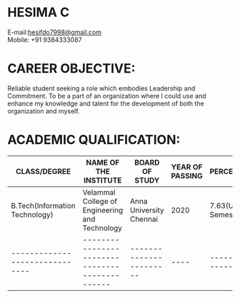 # HESIMA C
E-mail:hesifdo7998@gmail.com<br/>
Mobile: +91 9384333087

# CAREER OBJECTIVE:
Reliable student seeking a role which embodies Leadership and Commitment. To be a part of an organization where I could use and enhance my knowledge and talent for the development of both the organization and myself.
# ACADEMIC QUALIFICATION:
|CLASS/DEGREE|NAME OF THE INSTITUTE|BOARD OF STUDY|YEAR OF PASSING|PERCENTAGE/CGPA|
|------------|---------------------|--------------|---------------|---------------|
|B.Tech(Information Technology)|Velammal College of Engineering and Technology|Anna University Chennai|2020|7.63(Up to Semester 6)|
|------------------------------|----------------------------------------------|-----------------------|----|----------------------|
